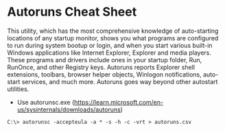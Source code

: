 # Autoruns Cheat Sheet

This utility, which has the most comprehensive knowledge of auto-starting locations of any startup monitor, shows you what programs are configured to run during system bootup or login, and when you start various built-in Windows applications like Internet Explorer, Explorer and media players. These programs and drivers include ones in your startup folder, Run, RunOnce, and other Registry keys. Autoruns reports Explorer shell extensions, toolbars, browser helper objects, Winlogon notifications, auto-start services, and much more. Autoruns goes way beyond other autostart utilities.

- Use autorunsc.exe (https://learn.microsoft.com/en-us/sysinternals/downloads/autoruns)

```
C:\> autorunsc -accepteula -a * -s -h -c -vrt > autoruns.csv
```
